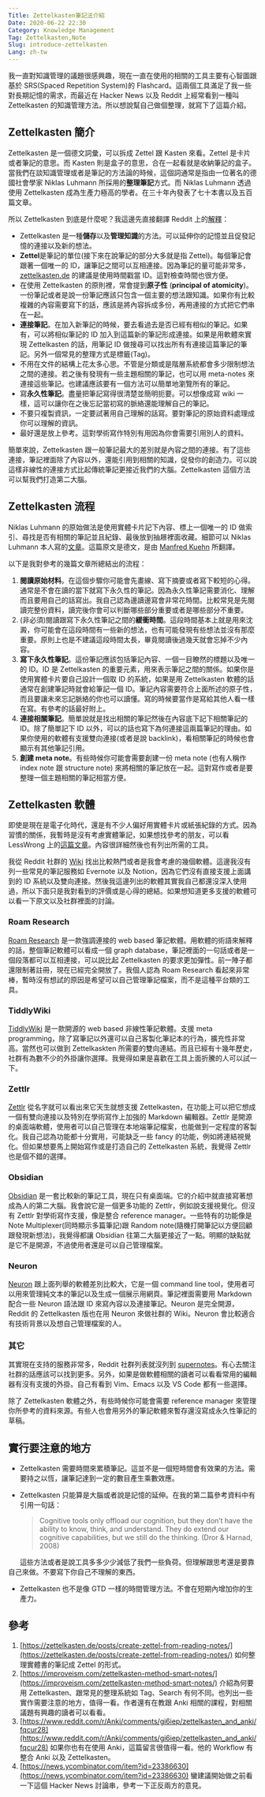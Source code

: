 ```yaml
---
Title: Zettelkasten筆記法介紹
Date: 2020-06-22 22:30
Category: Knowledge Management
Tag: Zettelkasten,Note
Slug: introduce-zettelkasten
Lang: zh-tw
---
```


我一直對知識管理的議題很感興趣，現在一直在使用的相關的工具主要有心智圖跟基於 SRS(Spaced Repetition System)的 Flashcard。這兩個工具滿足了我一些對長期記憶的需求，而最近在 Hacker News 以及 Reddit 上經常看到一種叫 Zettelkasten 的知識管理方法。所以想說幫自己做個整理，就寫下了這篇介紹。

## Zettelkasten 簡介

Zettelkasten 是一個德文詞彙，可以拆成 Zettel 跟 Kasten 來看。Zettel 是卡片或者筆記的意思。而 Kasten 則是盒子的意思，合在一起看就是收納筆記的盒子。當我們在談知識管理或者是筆記的方法論的時候，這個詞通常是指由一位著名的德國社會學家 Niklas Luhmann 所採用的**整理筆記**方式。而 Niklas Luhmann 透過使用 Zettelkasten 成為生產力極高的學者。在三十年內發表了七十本書以及五百篇文章。

所以 Zettelkasten 到底是什麼呢？我這邊先直接翻譯 Reddit 上的[解釋](https://www.reddit.com/r/Zettelkasten/comments/b566a4/what_is_a_zettelkasten/)：

- Zettelkasten 是一種**儲存**以及**管理知識**的方法。可以延伸你的記憶並且促發記憶的連接以及新的想法。
- **Zettel**是筆記的單位(接下來在說筆記的部分大多就是指 Zettel)。每個筆記會跟著一個唯一的 ID，讓筆記之間可以互相連接。因為筆記的量可能非常多，[zettelkasten.de](http://zettelkasten.de/) 的建議是使用時間戳當 ID。這對檢查時間也很方便。
- 在使用 Zettelkasten 的原則裡，常會提到**原子性** (**principal of atomicity**)。一份筆記或者是說一份筆記應該只包含一個主要的想法跟知識。如果你有比較複雜的內容需要寫下的話，應該是將內容拆成多份，再用連接的方式把它們串在一起。
- **連接筆記**。在加入新筆記的時候，要去看過去是否已經有相似的筆記。如果有，可以將相似筆記的 ID 加入到這篇新的筆記形成連接。如果是用軟體來實現 Zettelkasten 的話，用筆記 ID 做搜尋可以找出所有有連接這篇筆記的筆記。另外一個常見的整理方式是標籤(Tag)。
- 不用在文件的結構上花太多心思。不管是分類或是階層系統都會多少限制想法之間的連接。若之後有發現有一些主題相關的筆記，也可以用 meta-notes 來連接這些筆記。也建議應該要有一個方法可以簡單地瀏覽所有的筆記。
- 寫**永久性筆記**。盡量把筆記寫得很清楚並簡明扼要。可以想像成寫 wiki 一樣，這可以讓你在之後忘記當初寫的脈絡還能理解自己的筆記。
- 不要只複製資訊，一定要試著用自己理解的話寫。要對筆記的原始資料處理成你可以理解的資訊。
- 最好還是放上參考。這對學術寫作特別有用因為你會需要引用別人的資料。

簡單來說，Zettelkasten 跟一般筆記最大的差別就是內容之間的連接。有了這些連接，筆記裡面除了內容以外，還能引用到相關的知識，促發你的創造力。可以說這樣非線性的連接方式比起傳統筆記更接近我們的大腦。Zettelkasten 這個方法可以幫我們打造第二大腦。

## Zettelkasten 流程

Niklas Luhmann 的原始做法是使用實體卡片記下內容、標上一個唯一的 ID 做索引、尋找是否有相關的筆記並且紀錄、最後放到抽屜裡面收藏。細節可以 Niklas Luhmann 本人寫的[文章](<(https://luhmann.surge.sh/communicating-with-slip-boxes)>)。這篇原文是德文，是由 [Manfred Kuehn](http://takingnotenow.blogspot.com/) 所翻譯。

以下是我對參考的幾篇文章所總結出的流程：

1. **閱讀原始材料**。在這個步驟你可能會先畫線、寫下摘要或者寫下較短的心得。通常是不會在讀的當下就寫下永久性的筆記。因為永久性筆記需要消化、理解而且要用自己的話寫出。我自己認為邊讀邊寫會非常花時間。比較常見是先閱讀完整份資料，讀完後你會可以判斷哪些部分重要或者是哪些部分不重要。
2. (非必須)閱讀跟寫下永久性筆記之間的**緩衝時間**。這段時間基本上就是用來沈澱，你可能會在這段時間有一些新的想法，也有可能發現有些想法並沒有那麼重要。原則上也是不建議這段時間太長，畢竟閱讀後過幾天就會忘掉不少內容。
3. **寫下永久性筆記**。這份筆記應該包括筆記內容、一個一目瞭然的標題以及唯一的 ID。ID 是 Zettelkasten 的重要元素，用來表示筆記之間的關係。如果你是使用實體卡片要自己設計一個取 ID 的系統，如果是用 Zettelkasten 軟體的話通常在創建筆記時就會給筆記一個 ID。筆記內容需要符合上面所述的原子性，而且要讓未來忘記脈絡的你也可以讀懂。寫的時候要當作是寫給其他人看一樣在寫。有參考的話最好附上。
4. **連接相關筆記**。簡單說就是找出相關的筆記然後在內容底下記下相關筆記的 ID。除了簡單記下 ID 以外，可以的話也寫下為何連接這兩篇筆記的理由。如果你使用的軟體有支援雙向連接(或者是說 backlink)，看相關筆記的時候也會顯示有其他筆記引用。
5. **創建 meta note**。有些時候你可能會需要創建一份 meta note (也有人稱作 index note 跟 structure note) 來將相關的筆記放在一起。這對寫作或者是要整理一個主題相關的筆記相當方便。

## Zettelkasten 軟體

即使是現在是電子化時代，還是有不少人偏好用實體卡片或紙張紀錄的方式。因為習慣的關係，我暫時是沒有考慮實體筆記，如果想找參考的朋友，可以看 LessWrong 上的[這篇文章](https://www.lesswrong.com/posts/NfdHG6oHBJ8Qxc26s/the-zettelkasten-method-1)。內容很詳細然後也有列出所需的工具。

我從 Reddit 社群的 [Wiki](https://kuratoro.zettel.page/software-comparison.html) 找出比較熱門或者是我會考慮的幾個軟體。這邊我沒有列一些常見的筆記服務如 Evernote 以及 Notion，因為它們沒有直接支援上面講到的 ID 系統以及雙向連接。然後我這邊列出的軟體其實我自己都還沒深入使用過，所以下面只是我對看到的評價或是心得的總結。如果想知道更多支援的軟體可以看一下原文以及社群裡面的討論。

### Roam Research

[Roam Research](https://roamresearch.com/) 是一款強調連接的 web based 筆記軟體。用軟體的術語來解釋的話，整個筆記軟體可以看成一個 graph database，筆記裡面的一句話或者是一個段落都可以互相連接，可以説比起 Zettelkasten 的要求更加彈性。前一陣子都還限制著註冊，現在已經完全開放了。我個人認為 Roam Research 看起來非常棒，暫時沒有想試的原因是希望可以自己管理筆記檔案，而不是這種平台類的工具。

### TiddlyWiki

[TiddlyWiki](https://tiddlywiki.com/) 是一款開源的 web based 非線性筆記軟體。支援 meta programming，除了寫筆記以外還可以自己客製化筆記本的行為，擴充性非常高。當然也可以做到 Zettelkaskten 所需要的雙向連結。而且已經有十幾年歷史，社群有為數不少的外掛讓你選擇。我覺得如果是喜歡在工具上面折騰的人可以試一下。

### Zettlr

[Zettlr](https://www.zettlr.com/) 從名字就可以看出來它天生就想支援 Zettelkasten，在功能上可以把它想成一個有雙向連接以及特別在學術寫作上加強的 Markdown 編輯器。Zettlr 是開源的桌面端軟體，使用者可以自己管理在本地端筆記檔案，也能做到一定程度的客製化。我自己認為功能都十分實用，可能缺乏一些 fancy 的功能，例如將連結視覺化。但如果想要馬上開始寫作或是打造自己的 Zettelkasten 系統，我覺得 Zettlr 也是個不錯的選擇。

### Obsidian

[Obsidian](https://obsidian.md/) 是一套比較新的筆記工具，現在只有桌面端。它的介紹中就直接寫著想成為人的第二大腦。我會說它是一個更多功能的 Zettlr，例如說支援視覺化。但沒有 Zettlr 對學術寫作支援，像是整合 reference manager。一些特有的功能像是 Note Multiplexer(同時顯示多篇筆記)跟 Random note(隨機打開筆記以方便回顧跟發現新想法)，我覺得都讓 Obsidian 往第二大腦更接近了一點。明顯的缺點就是它不是開源，不過使用者還是可以自己管理檔案。

### Neuron

[Neuron](https://neuron.zettel.page/) 跟上面列舉的軟體差別比較大，它是一個 command line tool，使用者可以用來管理純文本的筆記以及生成一個展示用網頁。筆記裡面需要用 Markdown 配合一些 Neuron 語法跟 ID 來寫內容以及連接筆記。Neuron 是完全開源，Reddit 的 Zettelkasten 版也在用 Neuron 來做社群的 Wiki。Neuron 會比較適合有技術背景以及想自己管理檔案的人。

### 其它

其實現在支持的服務非常多，Reddit 社群列表就沒列到 [supernotes](https://supernotes.app/)。有心去關注社群的話應該可以找到更多。另外，如果是做軟體相關的讀者可以看看常用的編輯器有沒有支援的外掛。自己有看到 Vim、Emacs 以及 VS Code 都有一些選擇。

除了 Zettelkasten 軟體之外，有些時候你可能會需要 reference manager 來管理你所參考的資料來源。有些人也會用另外的筆記軟體來暫存還沒寫成永久性筆記的草稿。

## 實行要注意的地方

- Zettelkasten 需要時間來累積筆記。這並不是一個短時間會有效果的方法。需要持之以恆，讓筆記達到一定的數目產生乘數效應。
- Zettelkasten 只能算是大腦或者說是記憶的延伸。在我的第二篇參考資料中有引用一句話：

  > Cognitive tools only offload our cognition, but they don’t have the ability to know, think, and understand. They do extend our cognitive capabilities, but we still do the thinking. (Dror & Harnad, 2008)

&nbsp;&nbsp;&nbsp;&nbsp;&nbsp;&nbsp;這些方法或者是說工具多多少少減低了我們一些負荷。但理解跟思考還是要靠自己來做。不要寫下你自己不理解的東西。

- Zettelkasten 也不是像 GTD 一樣的時間管理方法。不會在短期內增加你的生產力。

## 參考

1. [https://zettelkasten.de/posts/create-zettel-from-reading-notes/](https://zettelkasten.de/posts/create-zettel-from-reading-notes/) 如何整理實體書的筆記成 Zettel 的形式。
2. [https://improveism.com/zettelkasten-method-smart-notes/](https://improveism.com/zettelkasten-method-smart-notes/) 介紹為何要用 Zettelkasten、跟常見的整理系統如 Tag、Search 有何不同。也列出一些實作需要注意的地方，值得一看。作者還有在教跟 Anki 相關的課程，對相關議題有興趣的讀者可以看看。
3. [https://www.reddit.com/r/Anki/comments/gi6iep/zettelkasten_and_anki/fqcur28](https://www.reddit.com/r/Anki/comments/gi6iep/zettelkasten_and_anki/fqcur28) 如果你也有在使用 Anki，這篇留言很值得一看。他的 Workflow 有整合 Anki 以及 Zettelkasten。
4. [https://news.ycombinator.com/item?id=23386630](https://news.ycombinator.com/item?id=23386630) 蠻建議開始做之前看一下這個 Hacker News 討論串，參考一下正反兩方的意見。
